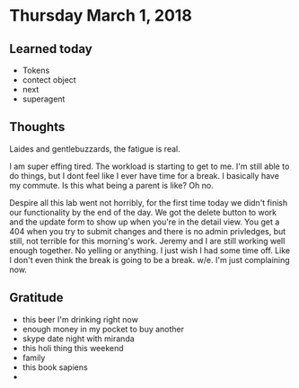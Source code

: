 # Thursday March 1, 2018

## Learned today
* Tokens
* contect object
* next
* superagent

## Thoughts
Laides and gentlebuzzards, the fatigue is real. 

I am super effing tired. The workload is starting to get to me. I'm still able to do things, but I dont feel like I ever have time for a break. I basically have my commute. Is this what being a parent is like?  Oh no.

Despire all this lab went not horribly, for the first time today we didn't finish our functionality by the end of the day. We got the delete button to work and the update form to show up when you're in the detail view. You get a 404 when you try to submit changes and there is no admin privledges, but still, not terrible for this morning's work. Jeremy and I are still working well enough together. No yelling or anything. I just wish I had some time off. Like I don't even think the break is going to be a break. w/e. I'm just complaining now.

## Gratitude
* this beer I'm drinking right now
* enough money in my pocket to buy another
* skype date night with miranda
* this holi thing this weekend
* family
* this book sapiens
*
